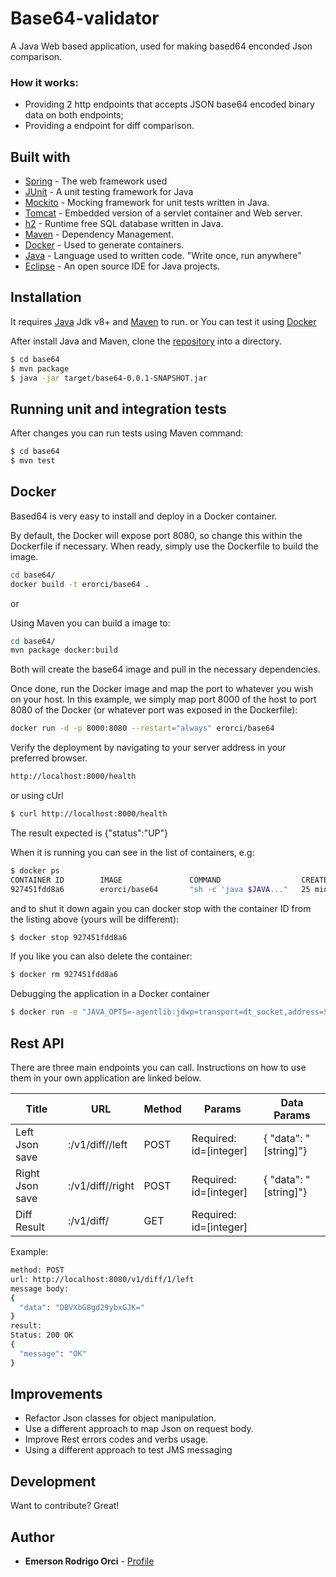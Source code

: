 # Base64-validator

A Java Web based application, used for making based64 enconded Json comparison.

### How it works:

- Providing 2 http endpoints that accepts JSON base64 encoded binary data on both endpoints;
- Providing a endpoint for diff comparison.

## Built with

* [Spring](http://spring.io) - The web framework used
* [JUnit](http://junit.org) - A unit testing framework for Java
* [Mockito](http://site.mockito.org) - Mocking framework for unit tests written in Java.
* [Tomcat](tomcat.apache.org/) - Embedded version of a servlet container and Web server. 
* [h2](www.h2database.com) - Runtime free SQL database written in Java.
* [Maven](https://maven.apache.org/) - Dependency Management.
* [Docker](https://https://docs.docker.com/) - Used to generate containers.
* [Java](https://www.java.com) - Language used to written code. "Write once, run anywhere" 
* [Eclipse](https://eclipse.org/) - An open source IDE for Java projects.

## Installation

It requires [Java](https://www.java.com) Jdk v8+ and [Maven](https://maven.apache.org/)  to run.
or
You can test it using [Docker](https://https://docs.docker.com/)

After install Java and Maven, clone the [repository](https://github.com/erorci/base64.git) into a directory.

```sh
$ cd base64
$ mvn package
$ java -jar target/base64-0.0.1-SNAPSHOT.jar 
```


## Running unit and integration tests
After changes you can run tests using Maven command:
```sh
$ cd base64
$ mvn test
```

## Docker
Based64 is very easy to install and deploy in a Docker container.

By default, the Docker will expose port 8080, so change this within the Dockerfile if necessary. When ready, simply use the Dockerfile to build the image.

```sh
cd base64/
docker build -t erorci/base64 .
```

or 

Using Maven you can build a image to:

```sh
cd base64/
mvn package docker:build
```

Both will create the base64 image and pull in the necessary dependencies. 


Once done, run the Docker image and map the port to whatever you wish on your host. In this example, we simply map port 8000 of the host to port 8080 of the Docker (or whatever port was exposed in the Dockerfile):

```sh
docker run -d -p 8000:8080 --restart="always" erorci/base64
```

Verify the deployment by navigating to your server address in your preferred browser.

```sh
http://localhost:8000/health
```
or using cUrl

```sh
$ curl http://localhost:8000/health
```
The result expected is {"status":"UP"}


When it is running you can see in the list of containers, e.g:


```sh
$ docker ps
CONTAINER ID        IMAGE               COMMAND                  CREATED             STATUS              PORTS                                        NAMES
927451fdd8a6        erorci/base64       "sh -c 'java $JAVA..."   25 minutes ago      Up 25 minutes       0.0.0.0:8000->8080/tcp                       condescending_curie
```
and to shut it down again you can docker stop with the container ID from the listing above (yours will be different):


```sh
$ docker stop 927451fdd8a6
```


If you like you can also delete the container:
```sh
$ docker rm 927451fdd8a6
```

Debugging the application in a Docker container
```sh
$ docker run -e "JAVA_OPTS=-agentlib:jdwp=transport=dt_socket,address=5005,server=y,suspend=n" -p 8000:8080 -p 5005:5005 -t erorci/base64
```


## Rest API

There are three main endpoints you can call. Instructions on how to use them in your own application are linked below.

| Title | URL | Method | Params | Data Params
| ------ | ------ | ------ | ------ | ------ |
| Left Json save | <host>:<port>/v1/diff/<ID>/left | POST |Required: id=[integer] | { "data": "[string]"} |
| Right Json save | <host>:<port>/v1/diff/<ID>/right | POST | Required: id=[integer] |{ "data": "[string]"}
| Diff Result | <host>:<port>/v1/diff/<ID> | GET | Required: id=[integer] | 

Example:
```sh
method: POST
url: http://localhost:8080/v1/diff/1/left
message body: 
{
  "data": "DBVXbG8gd29ybxGJK="
}
result:
Status: 200 OK
{
  "message": "OK"
}
```

## Improvements

 - Refactor Json classes for object manipulation.
 - Use a different approach to map Json on request body.
 - Improve Rest errors codes and verbs usage.
 - Using a different approach to test JMS messaging

## Development

Want to contribute? Great!

## Author

* **Emerson Rodrigo Orci** - [Profile](https://www.linkedin.com/in/emersonorci/)
